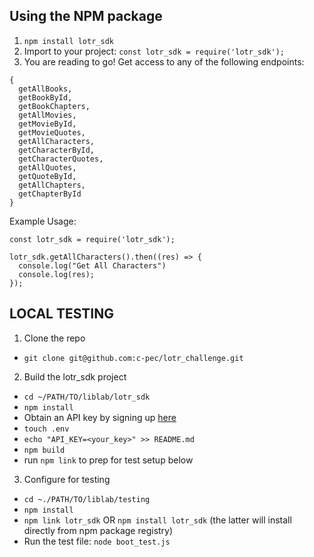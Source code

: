 
## Using the NPM package

1. `npm install lotr_sdk`
2. Import to your project:
	`const lotr_sdk = require('lotr_sdk');`
3. You are reading to go! Get access to any of the following endpoints:

```
{ 
  getAllBooks, 
  getBookById, 
  getBookChapters, 
  getAllMovies, 
  getMovieById, 
  getMovieQuotes,
  getAllCharacters,
  getCharacterById,
  getCharacterQuotes,
  getAllQuotes,
  getQuoteById,
  getAllChapters,
  getChapterById
}
```
Example Usage: 
```
const lotr_sdk = require('lotr_sdk');

lotr_sdk.getAllCharacters().then((res) => {
  console.log("Get All Characters")
  console.log(res);
});
```

## LOCAL TESTING

1. Clone the repo

- `git clone git@github.com:c-pec/lotr_challenge.git`

2. Build the lotr_sdk project
- `cd ~/PATH/TO/liblab/lotr_sdk`
- `npm install`
- Obtain an API key by signing up [here](https://the-one-api.dev/sign-up)
- `touch .env`
- `echo "API_KEY=<your_key>" >> README.md`
- `npm build`
- run `npm link` to prep for test setup below

3. Configure for testing
- `cd ~./PATH/TO/liblab/testing`
- `npm install`
- `npm link lotr_sdk` OR `npm install lotr_sdk` (the latter will install directly from npm package registry)
- Run the test file: `node boot_test.js`
